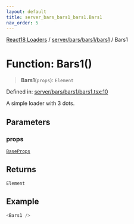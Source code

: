 ```yaml
---
layout: default
title: server_bars_bars1_bars1.Bars1
nav_order: 5
---
```


[React18 Loaders](../modules.md) / [server/bars/bars1/bars1](../modules/server_bars_bars1_bars1.md) / Bars1

# Function: Bars1()

> **Bars1**(`props`): `Element`

Defined in: [server/bars/bars1/bars1.tsx:10](https://github.com/react18-tools/turborepo-template/blob/0b2101a963fc4d82dd719d3ab54362135afb68ad/lib/src/server/bars/bars1/bars1.tsx#L10)

A simple loader with 3 dots.

## Parameters

### props

[`BaseProps`](../interfaces/server_common_base_base.BaseProps.md)

## Returns

`Element`

## Example

```ts
<Bars1 />
```
